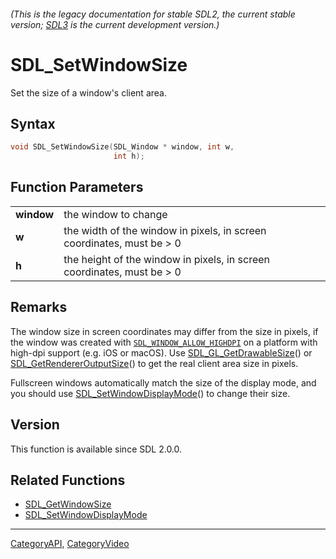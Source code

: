 ###### (This is the legacy documentation for stable SDL2, the current stable version; [SDL3](https://wiki.libsdl.org/SDL3/) is the current development version.)
# SDL_SetWindowSize

Set the size of a window's client area.

## Syntax

```c
void SDL_SetWindowSize(SDL_Window * window, int w,
                       int h);

```

## Function Parameters

|                |                                                                        |
| -------------- | ---------------------------------------------------------------------- |
| **window**     | the window to change                                                   |
| **w**          | the width of the window in pixels, in screen coordinates, must be > 0  |
| **h**          | the height of the window in pixels, in screen coordinates, must be > 0 |

## Remarks

The window size in screen coordinates may differ from the size in pixels,
if the window was created with
[`SDL_WINDOW_ALLOW_HIGHDPI`](SDL_WINDOW_ALLOW_HIGHDPI) on a platform with
high-dpi support (e.g. iOS or macOS). Use
[SDL_GL_GetDrawableSize](SDL_GL_GetDrawableSize)() or
[SDL_GetRendererOutputSize](SDL_GetRendererOutputSize)() to get the real
client area size in pixels.

Fullscreen windows automatically match the size of the display mode, and
you should use [SDL_SetWindowDisplayMode](SDL_SetWindowDisplayMode)() to
change their size.

## Version

This function is available since SDL 2.0.0.

## Related Functions

* [SDL_GetWindowSize](SDL_GetWindowSize)
* [SDL_SetWindowDisplayMode](SDL_SetWindowDisplayMode)

----
[CategoryAPI](CategoryAPI), [CategoryVideo](CategoryVideo)

